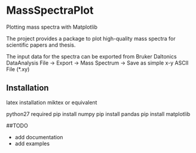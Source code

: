 # MassSpectraPlot
Plotting mass spectra with Matplotlib

The project provides a package to plot high-quality mass spectra for scientific papers and thesis.

The input data for the spectra can be exported from Bruker Daltonics DataAnalysis 
File -> Export -> Mass Spectrum -> Save as simple x-y ASCII File (*.xy)

## Installation

latex installation
miktex or equivalent

python27 required
pip install numpy
pip install pandas
pip install matplotlib

##TODO 
* add documentation
* add examples
